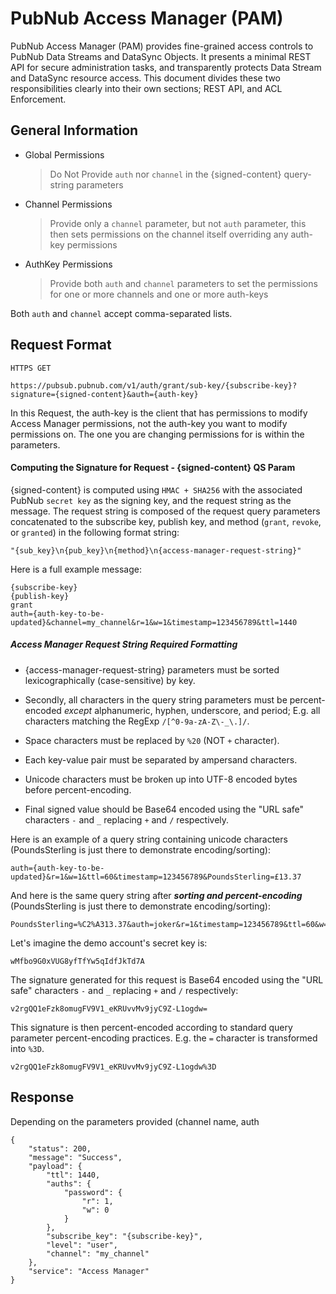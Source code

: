 # PubNub Access Manager (PAM)

PubNub Access Manager (PAM) provides fine-grained access controls to PubNub
Data Streams and DataSync Objects. It presents a minimal REST API for secure
administration tasks, and transparently protects Data Stream and DataSync
resource access. This document divides these two responsibilities clearly into
their own sections; REST API, and ACL Enforcement.

## General Information

* Global Permissions
    
    > Do Not Provide ```auth``` nor ```channel``` in the {signed-content} query-string parameters
    
* Channel Permissions
    
    > Provide only a ```channel``` parameter, but not ```auth``` parameter, this then sets permissions on the channel itself
     overriding any auth-key permissions
     
* AuthKey Permissions
    
    > Provide both ```auth``` and ```channel``` parameters to set the permissions for one or more channels and one or more auth-keys
    
Both ```auth``` and ```channel``` accept comma-separated lists.


## Request Format

    HTTPS GET
     
    https://pubsub.pubnub.com/v1/auth/grant/sub-key/{subscribe-key}?signature={signed-content}&auth={auth-key}    
    
In this Request, the auth-key is the client that has permissions to modify Access Manager permissions, not the auth-key you want to modify permissions on. 
The one you are changing permissions for is within the <sign> parameters.

#### Computing the Signature for Request - {signed-content} QS Param

{signed-content} is computed using ```HMAC + SHA256``` with the associated PubNub ```secret key``` 
as the signing key, and the request string as the message. The request string is composed of
the request query parameters concatenated to the subscribe key, publish key, and
method (`grant`, `revoke`, or `granted`) in the following format string:

    "{sub_key}\n{pub_key}\n{method}\n{access-manager-request-string}"

Here is a full example message:

    {subscribe-key}
    {publish-key}
    grant
    auth={auth-key-to-be-updated}&channel=my_channel&r=1&w=1&timestamp=123456789&ttl=1440

##### Access Manager Request String Required Formatting

* {access-manager-request-string} parameters must be sorted lexicographically (case-sensitive) by
key. 

* Secondly, all characters in the query string parameters must be
percent-encoded *except* alphanumeric, hyphen, underscore, and period; E.g. all
characters matching the RegExp `/[^0-9a-zA-Z\-_\.]/`. 

* Space characters must be replaced by `%20` (NOT `+` character). 

* Each key-value pair must be separated by ampersand characters. 

* Unicode characters must be broken up into UTF-8 encoded bytes before percent-encoding.

* Final signed value should be Base64 encoded using the "URL safe" characters `-` and `_` replacing `+` and `/` respectively.

Here is an example of a query string containing unicode characters (PoundsSterling is just there to demonstrate encoding/sorting):

    auth={auth-key-to-be-updated}&r=1&w=1&ttl=60&timestamp=123456789&PoundsSterling=£13.37

And here is the same query string after ***sorting and percent-encoding*** (PoundsSterling is just there to demonstrate encoding/sorting):

    PoundsSterling=%C2%A313.37&auth=joker&r=1&timestamp=123456789&ttl=60&w=1

Let's imagine the demo account's secret key is:

    wMfbo9G0xVUG8yfTfYw5qIdfJkTd7A

The signature generated for this request is Base64 encoded using the "URL safe"
characters `-` and `_` replacing `+` and `/` respectively:

    v2rgQQ1eFzk8omugFV9V1_eKRUvvMv9jyC9Z-L1ogdw=

This signature is then percent-encoded according to standard query parameter
percent-encoding practices. E.g. the `=` character is transformed into `%3D`.

    v2rgQQ1eFzk8omugFV9V1_eKRUvvMv9jyC9Z-L1ogdw%3D

## Response

Depending on the parameters provided (channel name, auth

    {
        "status": 200,
        "message": "Success",
        "payload": {
            "ttl": 1440,
            "auths": {
                "password": {
                    "r": 1,
                    "w": 0
                }
            },
            "subscribe_key": "{subscribe-key}",
            "level": "user",
            "channel": "my_channel"
        },
        "service": "Access Manager"
    }
